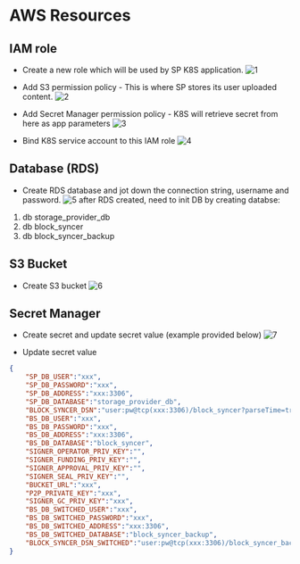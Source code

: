 AWS Resources
=============

IAM role
--------

* Create a new role which will be used by SP K8S application.
![1](../../../../../../static/asset/016-AWS-IAM-K8s-Role.png "IAM Role")

* Add S3 permission policy - This is where SP stores its user uploaded content.
![2](../../../../../../static/asset/016-AWS-IAM-K8s-Role-S3.png "IAM Role S3")

* Add Secret Manager permission policy - K8S will retrieve secret from here as app parameters
![3](../../../../../../static/asset/016-AWS-IAM-K8s-Role-SM.png "IAM Role Secret Manager")

* Bind K8S service account to this IAM role
![4](../../../../../../static/asset/016-AWS-IAM-K8s-Role-Trust-Relationship.png "IAM Role Trust Relationship")


Database (RDS)
--------------

* Create RDS database and jot down the connection string, username and password.
![5](../../../../../../static/asset/016-AWS-RDS.png)
after RDS created, need to init DB by creating databse:
1. db storage_provider_db
2. db block_syncer
3. db block_syncer_backup

S3 Bucket
---------

* Create S3 bucket
![6](../../../../../../static/asset/016-AWS-S3.png)


Secret Manager
--------------

* Create secret and update secret value (example provided below)
![7](../../../../../../static/asset/016-AWS-Secret-Manager.png)

* Update secret value
```json
{
    "SP_DB_USER":"xxx",
    "SP_DB_PASSWORD":"xxx",
    "SP_DB_ADDRESS":"xxx:3306",
    "SP_DB_DATABASE":"storage_provider_db",
    "BLOCK_SYNCER_DSN":"user:pw@tcp(xxx:3306)/block_syncer?parseTime=true&multiStatements=true&loc=Local",
    "BS_DB_USER":"xxx",
    "BS_DB_PASSWORD":"xxx",
    "BS_DB_ADDRESS":"xxx:3306",
    "BS_DB_DATABASE":"block_syncer",
    "SIGNER_OPERATOR_PRIV_KEY":"",
    "SIGNER_FUNDING_PRIV_KEY":"",
    "SIGNER_APPROVAL_PRIV_KEY":"",
    "SIGNER_SEAL_PRIV_KEY":"",
    "BUCKET_URL":"xxx",
    "P2P_PRIVATE_KEY":"xxx",
    "SIGNER_GC_PRIV_KEY":"xxx",
    "BS_DB_SWITCHED_USER":"xxx",
    "BS_DB_SWITCHED_PASSWORD":"xxx",
    "BS_DB_SWITCHED_ADDRESS":"xxx:3306",
    "BS_DB_SWITCHED_DATABASE":"block_syncer_backup",
    "BLOCK_SYNCER_DSN_SWITCHED":"user:pw@tcp(xxx:3306)/block_syncer_backup?parseTime=true&multiStatements=true&loc=Local"
}
```
